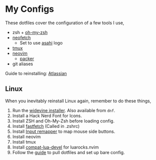 # My Configs

These dotfiles cover the configuration of a few tools I use,

- zsh + [oh-my-zsh](https://github.com/ohmyzsh/ohmyzsh)
- [neofetch](https://github.com/dylanaraps/neofetch)
  - Set to use [asahi](https://asahilinux.org/) logo
- [tmux](https://github.com/tmux/tmux/wiki)
- [neovim](https://github.com/neovim/neovim)
  - [packer](https://github.com/wbthomason/packer.nvim)
- git aliases

Guide to reinstalling: [Atlassian](https://www.atlassian.com/git/tutorials/dotfiles)

## Linux

When you inevitably reinstall Linux again, remember to do these things,

1. Run the [widevine installer](https://github.com/AsahiLinux/widevine-installer). Also available from `dnf`.
2. Install a Hack Nerd Font for Icons.
3. Install ZSH and Oh-My-Zsh before loading config.
4. Install [fastfetch](https://github.com/fastfetch-cli/fastfetch) (Called in .zshrc)
5. Install [Input remapper](https://github.com/sezanzeb/input-remapper) to map mouse side buttons.
6. Install neovim
7. Install tmux
8. Install [compat-lua-devel](https://github.com/vhyrro/luarocks.nvim) for luarocks.nvim
9. Follow the [guide](https://www.atlassian.com/git/tutorials/dotfiles) to pull dotfiles and set up bare config.

